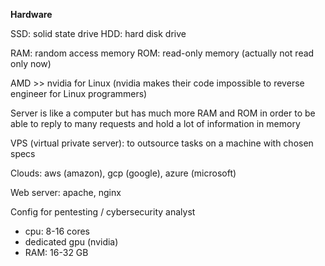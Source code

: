 **Hardware**

SSD: solid state drive
HDD: hard disk drive

RAM: random access memory
ROM: read-only memory (actually not read only now)

AMD >> nvidia for Linux (nvidia makes their code impossible to reverse engineer for Linux programmers)

Server is like a computer but has much more RAM and ROM in order to be able to reply to many requests and hold a lot of information in memory 

VPS (virtual private server): to outsource tasks on a machine with chosen specs 

Clouds: aws (amazon), gcp (google), azure (microsoft)

Web server: apache, nginx

Config for pentesting / cybersecurity analyst
- cpu: 8-16 cores
- dedicated gpu (nvidia)
- RAM: 16-32 GB